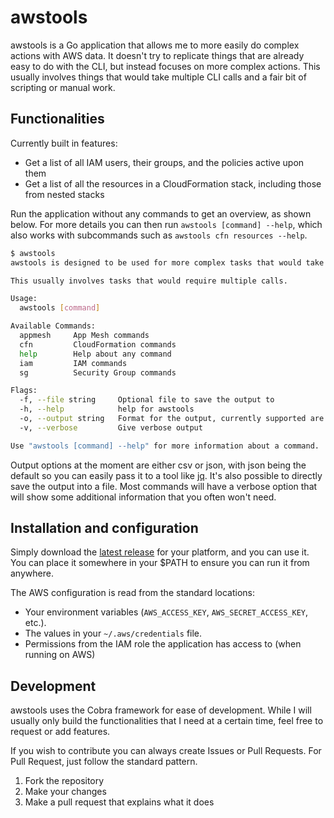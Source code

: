 # awstools

awstools is a Go application that allows me to more easily do complex actions with AWS data. It doesn't try to replicate things that are already easy to do with the CLI, but instead focuses on more complex actions. This usually involves things that would take multiple CLI calls and a fair bit of scripting or manual work.

## Functionalities

Currently built in features:

* Get a list of all IAM users, their groups, and the policies active upon them
* Get a list of all the resources in a CloudFormation stack, including those from nested stacks

Run the application without any commands to get an overview, as shown below. For more details you can then run `awstools [command] --help`, which also works with subcommands such as `awstools cfn resources --help`.

```bash
$ awstools
awstools is designed to be used for more complex tasks that would take a lot of work using just the CLI.

This usually involves tasks that would require multiple calls.

Usage:
  awstools [command]

Available Commands:
  appmesh     App Mesh commands
  cfn         CloudFormation commands
  help        Help about any command
  iam         IAM commands
  sg          Security Group commands

Flags:
  -f, --file string     Optional file to save the output to
  -h, --help            help for awstools
  -o, --output string   Format for the output, currently supported are csv and json (default "json")
  -v, --verbose         Give verbose output

Use "awstools [command] --help" for more information about a command.
```

Output options at the moment are either csv or json, with json being the default so you can easily pass it to a tool like [jq](https://stedolan.github.io/jq/). It's also possible to directly save the output into a file. Most commands will have a verbose option that will show some additional information that you often won't need.

## Installation and configuration

Simply download the [latest release][latest] for your platform, and you can use it. You can place it somewhere in your $PATH to ensure you can run it from anywhere.

The AWS configuration is read from the standard locations:

* Your environment variables (`AWS_ACCESS_KEY`, `AWS_SECRET_ACCESS_KEY`, etc.).
* The values in your `~/.aws/credentials` file.
* Permissions from the IAM role the application has access to (when running on AWS)

[latest]: https://github.com/ArjenSchwarz/awstools/releases

## Development

awstools uses the Cobra framework for ease of development. While I will usually only build the functionalities that I need at a certain time, feel free to request or add features.

If you wish to contribute you can always create Issues or Pull Requests. For Pull Request, just follow the standard pattern.

1. Fork the repository
2. Make your changes
3. Make a pull request that explains what it does
